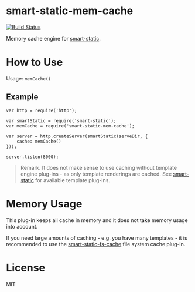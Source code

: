 smart-static-mem-cache
======================

[![Build Status](https://travis-ci.org/trenskow/smart-static-mem-cache.svg?branch=master)](https://travis-ci.org/trenskow/smart-static-mem-cache)

Memory cache engine for [smart-static](https://github.com/trenskow/smart-static).

# How to Use

Usage: `memCache()`

## Example
	
	var http = require('http');
	
    var smartStatic = require('smart-static');
    var memCache = require('smart-static-mem-cache');
	
    var server = http.createServer(smartStatic(serveDir, {
        cache: memCache()
    }));
    
    server.listen(8000);
    
> Remark. It does not make sense to use caching without template engine plug-ins - as only template renderings are cached. See [smart-static](https://github.com/trenskow/smart-static) for available template plug-ins.
    
# Memory Usage

This plug-in keeps all cache in memory and it does not take memory usage into account.

If you need large amounts of caching - e.g. you have many templates - it is recommended to use the [smart-static-fs-cache](https://github.com/trenskow/smart-static-fs-cache) file system cache plug-in.

# License

MIT
